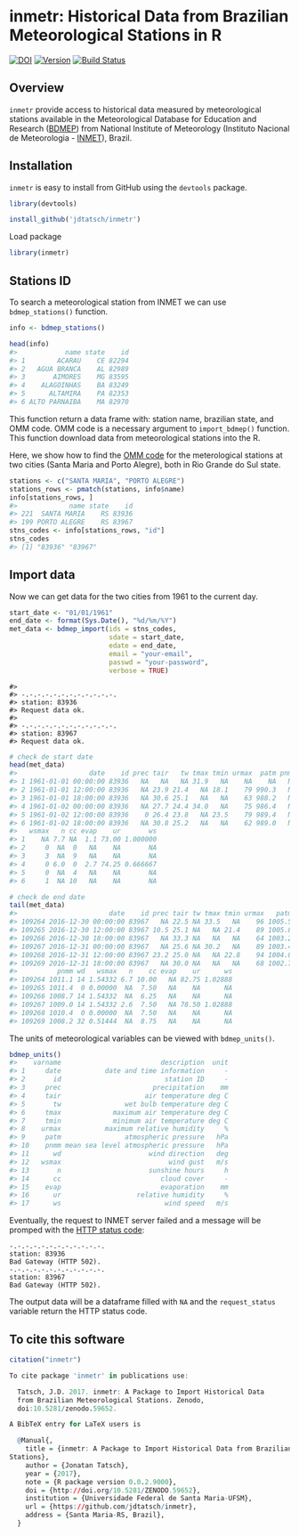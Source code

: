 inmetr: Historical Data from Brazilian Meteorological Stations in R
================

[![DOI](https://zenodo.org/badge/doi/10.5281/zenodo.59652.svg)](http://dx.doi.org/10.5281/zenodo.59652) [![Version](https://img.shields.io/badge/Version-0.0.2-orange.svg)](https://img.shields.io/badge/Version-0.0.2-orange.svg) [![Build Status](https://travis-ci.org/lhmet/inmetr.svg?branch=master)](https://travis-ci.org/lhmet/inmetr)

Overview
--------

`inmetr` provide access to historical data measured by meteorological stations available in the Meteorological Database for Education and Research ([BDMEP](http://www.inmet.gov.br/projetos/rede/pesquisa/)) from National Institute of Meteorology (Instituto Nacional de Meteorologia - [INMET](http://www.inmet.gov.br)), Brazil.

Installation
------------

`inmetr` is easy to install from GitHub using the `devtools` package.

``` r
library(devtools)
```

``` r
install_github('jdtatsch/inmetr')
```

Load package

``` r
library(inmetr)
```

Stations ID
-----------

To search a meteorological station from INMET we can use `bdmep_stations()` function.

``` r
info <- bdmep_stations()
```

``` r
head(info)
#>            name state    id
#> 1        ACARAU    CE 82294
#> 2   AGUA BRANCA    AL 82989
#> 3       AIMORES    MG 83595
#> 4    ALAGOINHAS    BA 83249
#> 5      ALTAMIRA    PA 82353
#> 6 ALTO PARNAIBA    MA 82970
```

This function return a data frame with: station name, brazilian state, and OMM code. OMM code is a necessary argument to `import_bdmep()` function. This function download data from meteorological stations into the R.

Here, we show how to find the [OMM code](http://www.wmo.int/pages/prog/www/ois/volume-a/StationIDs_Global_1509.pdf) for the meterological stations at two cities (Santa Maria and Porto Alegre), both in Rio Grande do Sul state.

``` r
stations <- c("SANTA MARIA", "PORTO ALEGRE")
stations_rows <- pmatch(stations, info$name)
info[stations_rows, ]
#>             name state    id
#> 221  SANTA MARIA    RS 83936
#> 199 PORTO ALEGRE    RS 83967
stns_codes <- info[stations_rows, "id"] 
stns_codes
#> [1] "83936" "83967"
```

Import data
-----------

Now we can get data for the two cities from 1961 to the current day.

``` r
start_date <- "01/01/1961"
end_date <- format(Sys.Date(), "%d/%m/%Y")
met_data <- bdmep_import(ids = stns_codes,
                         sdate = start_date, 
                         edate = end_date, 
                         email = "your-email",
                         passwd = "your-password",
                         verbose = TRUE)
```

    #> 
    #> -.-.-.-.-.-.-.-.-.-.-.-.
    #> station: 83936
    #> Request data ok.
    #> 
    #> -.-.-.-.-.-.-.-.-.-.-.-.
    #> station: 83967
    #> Request data ok.

``` r
# check de start date
head(met_data)
#>                  date    id prec tair   tw tmax tmin urmax  patm pnmm wd
#> 1 1961-01-01 00:00:00 83936   NA   NA   NA 31.9   NA    NA    NA   NA NA
#> 2 1961-01-01 12:00:00 83936   NA 23.9 21.4   NA 18.1    79 990.3   NA NA
#> 3 1961-01-01 18:00:00 83936   NA 30.6 25.1   NA   NA    63 988.2   NA NA
#> 4 1961-01-02 00:00:00 83936   NA 27.7 24.4 34.0   NA    75 986.4   NA NA
#> 5 1961-01-02 12:00:00 83936    0 26.4 23.8   NA 23.5    79 989.4   NA NA
#> 6 1961-01-02 18:00:00 83936   NA 30.8 25.2   NA   NA    62 989.0   NA NA
#>   wsmax   n cc evap    ur       ws
#> 1    NA 7.7 NA  1.1 73.00 1.000000
#> 2     0  NA  0   NA    NA       NA
#> 3     3  NA  9   NA    NA       NA
#> 4     0 6.0  0  2.7 74.25 0.666667
#> 5     0  NA  4   NA    NA       NA
#> 6     1  NA 10   NA    NA       NA
```

``` r
# check de end date
tail(met_data)
#>                       date    id prec tair tw tmax tmin urmax   patm
#> 109264 2016-12-30 00:00:00 83967   NA 22.5 NA 33.5   NA    96 1005.5
#> 109265 2016-12-30 12:00:00 83967 10.5 25.1 NA   NA 21.4    89 1005.8
#> 109266 2016-12-30 18:00:00 83967   NA 33.3 NA   NA   NA    64 1003.2
#> 109267 2016-12-31 00:00:00 83967   NA 25.6 NA 30.2   NA    89 1003.4
#> 109268 2016-12-31 12:00:00 83967 23.2 25.0 NA   NA 22.8    94 1004.8
#> 109269 2016-12-31 18:00:00 83967   NA 30.0 NA   NA   NA    68 1002.7
#>          pnmm wd   wsmax   n    cc evap    ur      ws
#> 109264 1011.1 14 1.54332 6.7 10.00   NA 82.75 1.02888
#> 109265 1011.4  0 0.00000  NA  7.50   NA    NA      NA
#> 109266 1008.7 14 1.54332  NA  6.25   NA    NA      NA
#> 109267 1009.0 14 1.54332 2.6  7.50   NA 78.50 1.02888
#> 109268 1010.4  0 0.00000  NA  7.50   NA    NA      NA
#> 109269 1008.2 32 0.51444  NA  8.75   NA    NA      NA
```

The units of meteorological variables can be viewed with `bdmep_units()`.

``` r
bdmep_units()
#>    varname                         description  unit
#> 1     date           date and time information     -
#> 2       id                          station ID     -
#> 3     prec                       precipitation    mm
#> 4     tair                     air temperature deg C
#> 5       tw                wet bulb temperature deg C
#> 6     tmax             maximum air temperature deg C
#> 7     tmin             minimum air temperature deg C
#> 8    urmax           maximum relative humidity     %
#> 9     patm                atmospheric pressure   hPa
#> 10    pnmm mean sea level atmospheric pressure   hPa
#> 11      wd                      wind direction   deg
#> 12   wsmax                           wind gust   m/s
#> 13       n                      sunshine hours     h
#> 14      cc                         cloud cover     -
#> 15    evap                         evaporation    mm
#> 16      ur                   relative humidity     %
#> 17      ws                          wind speed   m/s
```

Eventually, the request to INMET server failed and a message will be promped with the [HTTP status code](https://en.wikipedia.org/wiki/List_of_HTTP_status_codes):

    -.-.-.-.-.-.-.-.-.-.-.-.
    station: 83936
    Bad Gateway (HTTP 502).
    -.-.-.-.-.-.-.-.-.-.-.-.
    station: 83967
    Bad Gateway (HTTP 502).

The output data will be a dataframe filled with `NA` and the `request_status` variable return the HTTP status code.

To cite this software
---------------------

``` r
citation("inmetr")

To cite package 'inmetr' in publications use:

  Tatsch, J.D. 2017. inmetr: A Package to Import Historical Data
  from Brazilian Meteorological Stations. Zenodo,
  doi:10.5281/zenodo.59652.

A BibTeX entry for LaTeX users is

  @Manual{,
    title = {inmetr: A Package to Import Historical Data from Brazilian Meteorological
Stations},
    author = {Jonatan Tatsch},
    year = {2017},
    note = {R package version 0.0.2.9000},
    doi = {http://doi.org/10.5281/ZENODO.59652},
    institution = {Universidade Federal de Santa Maria-UFSM},
    url = {https://github.com/jdtatsch/inmetr},
    address = {Santa Maria-RS, Brazil},
  }
```
